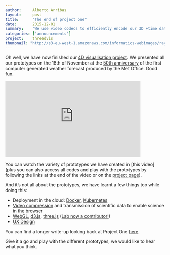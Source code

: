 ```yaml
---
author:     Alberto Arribas
layout:     post
title:      "The end of project one"
date:       2015-12-01
summary:    "We use video codecs to efficiently encode our 3D +time data"
categories: ['announcements']
project:    threedvis
thumbnail: "http://s3-eu-west-1.amazonaws.com/informatics-webimages/rays.jpg"
---
```


Oh well, we have now finished our [4D visualisation project](http://www.informaticslab.co.uk/projects/three-d-vis.html). We presented all our prototypes on the 18th of November at the [50th anniversary](http://www.metoffice.gov.uk/research/modelling-systems/unified-model/weather-forecasting/nwpfifty) of the first computer generated weather forecast produced by the Met Office. Good fun.

<iframe width="427" height="240" src="https://www.youtube.com/embed/pzvk1ZNMvFY" frameborder="0" allowfullscreen></iframe>

You can watch the variety of prototypes we have created in [this video] (plus you can also access all codes and play with the prototypes by following the links at the end of the video or on the [project page]()).

And it’s not all about the prototypes, we have learnt a few things too while doing this:

* Deployment in the cloud: [Docker](http://www.informaticslab.co.uk/lab-school/2015/06/24/lab-school-docker.html), [Kubernetes](http://www.informaticslab.co.uk/infrastructure/2015/10/01/building-with-kubernetes.html)
* [Video compression](http://www.informaticslab.co.uk/technical/2015/10/05/data-encoding.html) and transmission of scientific data to enable science in the browser
* [WebGL](http://www.webgl.com/), [d3.js](http://d3js.org/), [three.js](http://threejs.org/) ([Lab now a contributor!](https://github.com/mrdoob/three.js/pull/7527))
* [UX Design](http://www.informaticslab.co.uk/lab-school/2015/07/30/lab-school-design.html)

You can find a longer write-up looking back at Project One [here](http://www.informaticslab.co.uk/technical/2015/11/27/projectone-retrospective.html).

Give it a go and play with the different prototypes, we would like to hear what you think.
